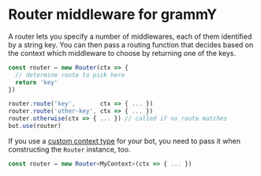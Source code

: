 # Router middleware for grammY

A router lets you specify a number of middlewares, each of them identified by a string key. You can then pass a routing function that decides based on the context which middleware to choose by returning one of the keys.

```ts
const router = new Router(ctx => {
  // determine route to pick here
  return 'key'
})

router.route('key',       ctx => { ... })
router.route('other-key', ctx => { ... })
router.otherwise(ctx => { ... }) // called if no route matches
bot.use(router)
```

If you use a [custom context type](https://grammy.dev/guide/context.html#customizing-the-context-object) for your bot, you need to pass it when constructing the `Router` instance, too.

```ts
const router = new Router<MyContext>(ctx => { ... })
```
